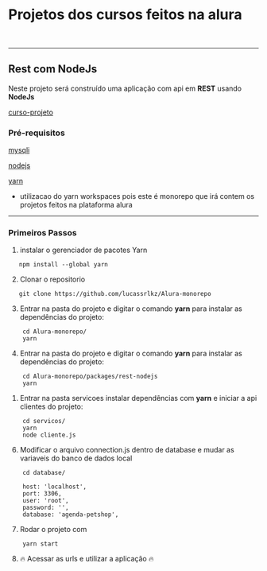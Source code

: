 # Projetos dos cursos feitos na alura
<br>

---

## Rest com NodeJs

Neste projeto será construído uma aplicação com api em **REST** usando **NodeJs**

[curso-projeto](https://cursos.alura.com.br/formacao-node-js-12)

### Pré-requisitos

[mysqli](https://dev.mysql.com/downloads/)

[nodejs](https://nodejs.org/en/download/)

[yarn](https://classic.yarnpkg.com/lang/en/docs/install/#windows-stable)
* utilizacao do yarn workspaces pois este é monorepo que irá contem os projetos feitos na plataforma alura

---

### Primeiros Passos

1. instalar o gerenciador de pacotes Yarn
   
```
   npm install --global yarn
```

2. Clonar o repositorio

```
   git clone https://github.com/lucassrlkz/Alura-monorepo
```

3. Entrar na pasta do projeto e digitar o comando **yarn** para instalar as dependências do projeto:

```
    cd Alura-monorepo/
    yarn
```

4. Entrar na pasta do projeto e digitar o comando **yarn** para instalar as dependências do projeto:

```
    cd Alura-monorepo/packages/rest-nodejs
    yarn
```

1. Entrar na pasta servicoes instalar dependências com **yarn** e iniciar a api clientes do projeto:

```
    cd servicos/
    yarn
    node cliente.js
```

6. Modificar o arquivo connection.js dentro de database e mudar as variaveis do banco de dados local
   
```
    cd database/

    host: 'localhost',
	port: 3306,
	user: 'root',
	password: '',
	database: 'agenda-petshop',
```

7. Rodar o projeto com
   
```
    yarn start
```

8. 🔥 Acessar as urls e utilizar a aplicação 🔥
